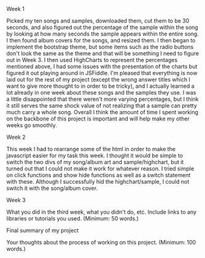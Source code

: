 Week 1

Picked my ten songs and samples, downloaded them, cut them to be 30 seconds, and also figured out the percentage of the sample within the song by looking at how many seconds the sample appears within the entire song. I then found album covers for the songs, and resized them. I then began to implement the bootstrap theme, but some items such as the radio buttons don't look the same as the theme and that will be something I need to figure out in Week 3. I then used HighCharts to represent the percentages mentioned above, I had some issues with the presentation of the charts but figured it out playing around in JSFiddle. I'm pleased that everything is now laid out for the rest of my project (except the wrong answer titles which I want to give more thought to in order to be tricky), and I actually learned a lot already in one week about these songs and the samples they use. I was a little disappointed that there weren't more varying percentages, but I think it still serves the same shock value of not realizing that a sample can pretty much carry a whole song. Overall I think the amount of time I spent working on the backbone of this project is important and will help make my other weeks go smoothly.

Week 2

This week I had to rearrange some of the html in order to make the javascript easier for my task this week. I thought it would be simple to switch the two divs of my song/album art and sample/highchart, but it turned out that I could not make it work for whatever reason. I tried simple on click functions and show hide functions as well as a switch statement with these. Although I successfully hid the highchart/sample, I could not switch it with the song/album cover.

Week 3

What you did in the third week, what you didn't do, etc. Include links to any libraries or tutorials you used. (Minimum: 50 words.)

Final summary of my project

Your thoughts about the process of working on this project. (Minimum: 100 words.)
